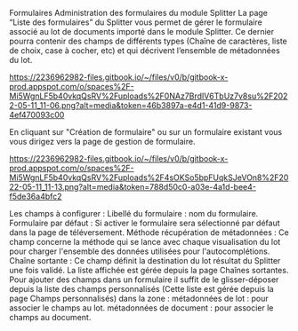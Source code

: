 Formulaires
Administration des formulaires du module Splitter
La page “Liste des formulaires” du Splitter vous permet de gérer le formulaire associé au lot de documents importé dans le module Splitter. Ce dernier pourra contenir des champs de différents types (Chaîne de caractères, liste de choix, case à cocher, etc) et qui décrivent l’ensemble de métadonnées du lot.

https://2236962982-files.gitbook.io/~/files/v0/b/gitbook-x-prod.appspot.com/o/spaces%2F-Mi5WgnLF5b40vkqQsRV%2Fuploads%2F0NAz7BrdIV6TbUz7v8su%2F2022-05-11_11-06.png?alt=media&token=46b3897a-e4d1-41d9-9873-4ef470093c00

En cliquant sur "Création de formulaire" ou sur un formulaire existant vous vous dirigez vers la page de gestion de formulaire.


https://2236962982-files.gitbook.io/~/files/v0/b/gitbook-x-prod.appspot.com/o/spaces%2F-Mi5WgnLF5b40vkqQsRV%2Fuploads%2F4sOKSo5bpFUqkSJeVOn8%2F2022-05-11_11-13.png?alt=media&token=788d50c0-a03e-4a1d-bee4-f5de36a4bfc2


Les champs à configurer :
Libellé du formulaire : nom du formulaire.
Formulaire par défaut : Si activer le formulaire sera sélectionné par défaut dans la page de téléversement.
Méthode récupération de métadonnées : Ce champ concerne la méthode qui se lance avec chaque visualisation du lot pour charger l'ensemble des données utilisées pour l'autocomplétions.
Chaîne sortante : Ce champ définit la destination du lot résultat du Splitter une fois validé. La liste affichée est gérée depuis la page Chaînes sortantes.
Pour ajouter des champs dans un formulaire il suffit de le glisser-déposer depuis la liste des champs personnalisés (Cette liste est gérée depuis la page  Champs personnalisés) dans la zone : 
métadonnées de lot : pour associer le champs au lot.
métadonnées de document : pour associer le champs au document.

